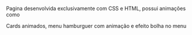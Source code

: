 Pagina desenvolvida exclusivamente com CSS e HTML, possui animações como

Cards animados, menu hamburguer com animação e efeito bolha no menu